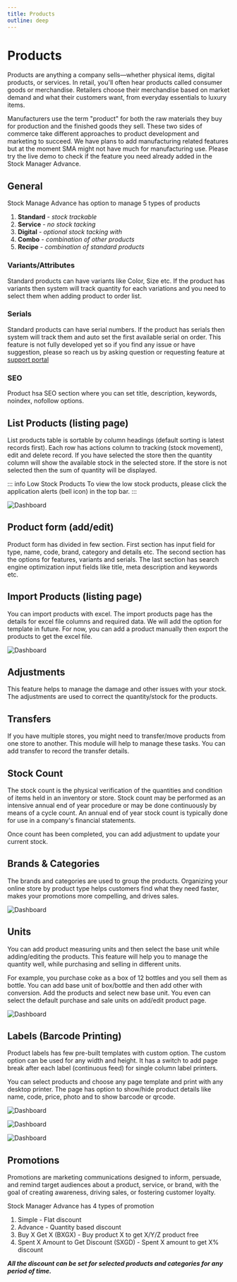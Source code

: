 ```yaml
---
title: Products
outline: deep
---
```


# Products

Products are anything a company sells—whether physical items, digital products, or services. In retail, you'll often hear products called consumer goods or merchandise. Retailers choose their merchandise based on market demand and what their customers want, from everyday essentials to luxury items.

Manufacturers use the term "product" for both the raw materials they buy for production and the finished goods they sell. These two sides of commerce take different approaches to product development and marketing to succeed. We have plans to add manufacturing related features but at the moment SMA might not have much for manufacturing use. Please try the live demo to check if the feature you need already added in the Stock Manager Advance.

## General

Stock Manage Advance has option to manage 5 types of products

1. **Standard** - _stock trackable_
2. **Service** - _no stock tacking_
3. **Digital** - _optional stock tacking with_
4. **Combo** - _combination of other products_
5. **Recipe** - _combination of standard products_

### Variants/Attributes

Standard products can have variants like Color, Size etc. If the product has variants then system will track quantity for each variations and you need to select them when adding product to order list.

### Serials

Standard products can have serial numbers. If the product has serials then system will track them and auto set the first available serial on order. This feature is not fully developed yet so if you find any issue or have suggestion, please so reach us by asking question or requesting feature at [support portal](https://tecdiary.com/support)

### SEO

Product hsa SEO section where you can set title, description, keywords, noindex, nofollow options.

## List Products (listing page)

List products table is sortable by column headings (default sorting is latest records first). Each row has actions column to tracking (stock movement), edit and delete record. If you have selected the store then the quantity column will show the available stock in the selected store. If the store is not selected then the sum of quantity will be displayed.

::: info Low Stock Products
To view the low stock products, please click the application alerts (bell icon) in the top bar.
:::

![Dashboard](/screenshots/products.png)

## Product form (add/edit)

Product form has divided in few section. First section has input field for type, name, code, brand, category and details etc. The second section has the options for features, variants and serials. The last section has search engine optimization input fields like title, meta description and keywords etc.

## Import Products (listing page)

You can import products with excel. The import products page has the details for excel file columns and required data. We will add the option for template in future. For now, you can add a product manually then export the products to get the excel file.

![Dashboard](/screenshots/import-products.png)

## Adjustments

This feature helps to manage the damage and other issues with your stock. The adjustments are used to correct the quantity/stock for the products.

## Transfers

If you have multiple stores, you might need to transfer/move products from one store to another. This module will help to manage these tasks. You can add transfer to record the transfer details.

## Stock Count

The stock count is the physical verification of the quantities and condition of items held in an inventory or store. Stock count may be performed as an intensive annual end of year procedure or may be done continuously by means of a cycle count. An annual end of year stock count is typically done for use in a company's financial statements.

Once count has been completed, you can add adjustment to update your current stock.

## Brands & Categories

The brands and categories are used to group the products. Organizing your online store by product type helps customers find what they need faster, makes your promotions more compelling, and drives sales.

![Dashboard](/screenshots/brands.png)

## Units

You can add product measuring units and then select the base unit while adding/editing the products. This feature will help you to manage the quantity well, while purchasing and selling in different units.

For example, you purchase coke as a box of 12 bottles and you sell them as bottle. You can add base unit of box/bottle and then add other with conversion. Add the products and select new base unit. You even can select the default purchase and sale units on add/edit product page.

![Dashboard](/screenshots/units.png)

## Labels (Barcode Printing)

Product labels has few pre-built templates with custom option. The custom option can be used for any width and height. It has a switch to add page break after each label (continuous feed) for single column label printers.

You can select products and choose any page template and print with any desktop printer. The page has option to show/hide product details like name, code, price, photo and to show barcode or qrcode.

![Dashboard](/screenshots/labels.png)

![Dashboard](/screenshots/labels2.png)

![Dashboard](/screenshots/labels-preview.png)

## Promotions

Promotions are marketing communications designed to inform, persuade, and remind target audiences about a product, service, or brand, with the goal of creating awareness, driving sales, or fostering customer loyalty.

Stock Manager Advance has 4 types of promotion

1. Simple - Flat discount
2. Advance - Quantity based discount
3. Buy X Get X (BXGX) - Buy product X to get X/Y/Z product free
4. Spent X Amount to Get Discount (SXGD) - Spent X amount to get X% discount

**_All the discount can be set for selected products and categories for any period of time._**
